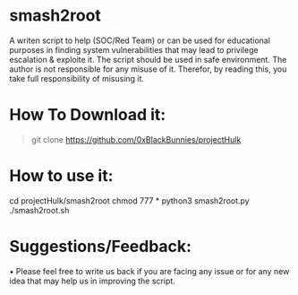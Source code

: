 # smash2root

A writen script to help (SOC/Red Team) or can be used for educational purposes in finding system vulnerabilities that may lead to privilege escalation & exploite it. The script should be used in safe environment. The author is not responsible for any misuse of it. Therefor, by reading this, you take full responsibility of misusing it.

# How To Download it:
> git clone https://github.com/0xBlackBunnies/projectHulk

# How to use it:
cd projectHulk/smash2root
chmod 777 *
python3 smash2root.py
./smash2root.sh

# Suggestions/Feedback:
 • Please feel free to write us back if you are facing any issue or for any new idea that may help us in improving the script.
